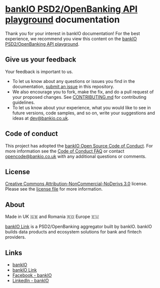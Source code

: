 # [bankIO PSD2/OpenBanking API playground](https://bankio.co.uk/openbanking/playground/) documentation

Thank you for your interest in bankIO documentation! For the best experience, we recommend you view this content on the [bankIO PSD2/OpenBanking API playground](https://bankio.co.uk/openbanking/playground/).

## Give us your feedback

Your feedback is important to us.

- To let us know about any questions or issues you find in the documentation, [submit an issue](https://github.com/bank-io/bankIO-playground-content/issues) in this repository.
- We also encourage you to fork, make the fix, and do a pull request of your proposed changes. See [CONTRIBUTING.md](CONTRIBUTING.md) for contributing guidelines.
- To let us know about your experience, what you would like to see in future versions, code samples, and so on, write your suggestions and ideas at [dev@bankio.co.uk](mailto:dev@bankio.co.uk).

## Code of conduct

This project has adopted the [bankIO Open Source Code of Conduct](https://opensource.bankio.co.uk/codeofconduct/). For more information see the [Code of Conduct FAQ](https://opensource.bankio.co.uk/codeofconduct/faq/) or contact [opencode@bankio.co.uk](mailto:opencode@bankio.co.uk) with any additional questions or comments.

## License

[Creative Commons Attribution-NonCommercial-NoDerivs 3.0](https://creativecommons.org/licenses/by-nc-nd/3.0) license. Please see the [license file](https://github.com/bank-io/bankIO-playground-content/blob/master/LICENSE.md) for more information.

## About

Made in UK 🇬🇧 and Romania 🇷🇴 Europe 🇪🇺

[bankIO Link](https://bankio.co.uk/bankio-link/) is a PSD2/OpenBanking aggregator built by bankIO. bankIO builds data products and ecosystem solutions for bank and fintech providers.

## Links

* [bankIO](https://bankio.co.uk/)
* [bankIO Link](https://bankio.co.uk/bankio-link/)
* [Facebook - bankIO](https://www.facebook.com/thisisbankio)
* [LinkedIn - bankIO](https://linkedin.com/company/bankio)
